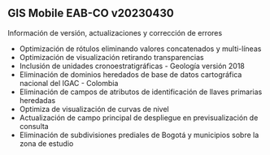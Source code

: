 ## GIS Mobile EAB-CO v20230430

Información de versión, actualizaciones y corrección de errores

* Optimización de rótulos eliminando valores concatenados y multi-líneas
* Optimización de visualización retirando transparencias
* Inclusión de unidades cronoestratigráficas - Geología versión 2018
* Eliminación de dominios heredados de base de datos cartográfica nacional del IGAC - Colombia
* Eliminación de campos de atributos de identificación de llaves primarias heredadas
* Optimiza de visualización de curvas de nivel
* Actualización de campo principal de despliegue en previsualización de consulta
* Eliminación de subdivisiones prediales de Bogotá y municipios sobre la zona de estudio 